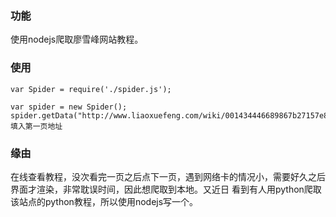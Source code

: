### 功能

使用nodejs爬取廖雪峰网站教程。

### 使用

```
var Spider = require('./spider.js');

var spider = new Spider();
spider.getData("http://www.liaoxuefeng.com/wiki/001434446689867b27157e896e74d51a89c25cc8b43bdb3000");//填入第一页地址

```

### 缘由

在线查看教程，没次看完一页之后点下一页，遇到网络卡的情况小，需要好久之后界面才渲染，非常耽误时间，因此想爬取到本地。又近日
看到有人用python爬取该站点的python教程，所以使用nodejs写一个。


